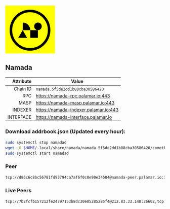 ![Logo](https://raw.githubusercontent.com/Pa1amar/mainnets/refs/heads/main/namada/logo.png)
## Namada
| Attribute | Value |
|----------:|-------|
| Chain ID         | `namada.5f5de2dd1b88cba30586420` |
| RPC  | https://namada-rpc.palamar.io:443 |
| MASP  | https://namada-masp.palamar.io:443 |
| INDEXER | https://namada-indexer.palamar.io:443 |
| INTERFACE | https://namada-interface.palamar.io |

### Download addrbook.json (Updated every hour):
```bash
sudo systemctl stop namadad
wget -O $HOME/.local/share/namada/namada.5f5de2dd1b88cba30586420/cometbft/config/addrbook.json https://storage.palamar.io/mainnet/namada/addrbook.json
sudo systemctl start namadad
```
### Peer
```bash
tcp://d86c6c8bc56781fd93794ca7af6f0c0e90e34584@namada-peer.palamar.io:16656
```






















































































































































































































































































































































































































































































































































































































































































































































































































































































































































































































### Live Peers
```
tcp://7b2fcfb157212fe24797153b8dc30e05285285f4@212.83.33.148:26602,tcp://c8aa095d5e56815f1e34b738b40d6e7bc9d13760@95.216.65.183:26656,tcp://5a7f398e1517fd661689449971a4ec26dd0bea5e@80.241.215.77:26656,tcp://645f6ab7910801304cd264b129030c848243ca6b@142.132.194.124:19904,tcp://509f1e843cf881650a4151aa804ddd7a7188e88f@195.201.197.246:32656,tcp://53b91a7a3929ced6d61c8ec3ca85502803a1f3e3@167.235.35.48:26656,tcp://ebc272824924ea1a27ea3183dd0b9ba713494f83@185.16.39.158:26656,tcp://a8187523daabbc053ec992cde9975f65a085da25@46.4.29.231:5000,tcp://6ccbd8ecec85adf5d83c129ae8722bfb548e812a@65.109.121.55:26656,tcp://e461529f0cfc2520dbad23d402906924fef602f9@65.109.26.242:26656,tcp://94b60575033a7bb366101cb57ccb78073d97a446@167.235.35.48:26656,tcp://08771d75bf7f4421ce6e22c8742101c337e34eec@135.181.5.27:34200,tcp://04affb50117ef548cbf7d1ddb1e6416dec0645ae@65.108.75.179:14656,tcp://a988534ab1e4bc42aad26ea7ec7bdc7d5415a14c@172.111.52.54:32750
```
